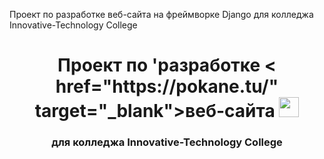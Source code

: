 Проект по разработке веб-сайта на фреймворке Django для колледжа Innovative-Technology College
<h1 align="center">Проект по 'разработке < href="https://pokane.tu/" target="_blank">веб-сайта</a> 
<img src="https://github.com/blackcater/blackcater/raw/main/images/Hi.gif" height="32"/></h1>
<h3 align="center">для колледжа Innovative-Technology College</h3>
